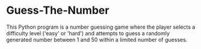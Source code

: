 # Guess-The-Number
This Python program is a number guessing game where the player selects a difficulty level ('easy' or 'hard') and attempts to guess a randomly generated number between 1 and 50 within a limited number of guesses.
